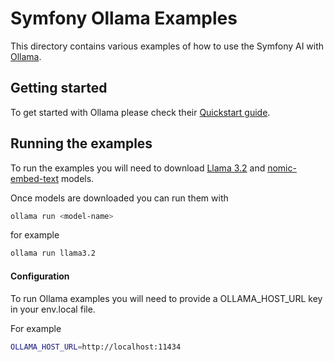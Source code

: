 # Symfony Ollama Examples

This directory contains various examples of how to use the Symfony AI with [Ollama](https://ollama.com/).

## Getting started

To get started with Ollama please check their [Quickstart guide](https://github.com/ollama/ollama/blob/main/README.md#quickstart).

## Running the examples

To run the examples you will need to download [Llama 3.2](https://ollama.com/library/llama3.2)
and [nomic-embed-text](https://ollama.com/library/nomic-embed-text) models.

Once models are downloaded you can run them with
```bash
ollama run <model-name>
```
for example

```bash
ollama run llama3.2
```

#### Configuration
To run Ollama examples you will need to provide a OLLAMA_HOST_URL key in your env.local file.

For example
```bash
OLLAMA_HOST_URL=http://localhost:11434
```
